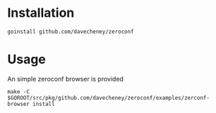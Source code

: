 Installation
============

    goinstall github.com/davecheney/zeroconf

Usage
=====

An simple zeroconf browser is provided

    make -C $GOROOT/src/pkg/github.com/davecheney/zeroconf/examples/zerconf-browser install
    


